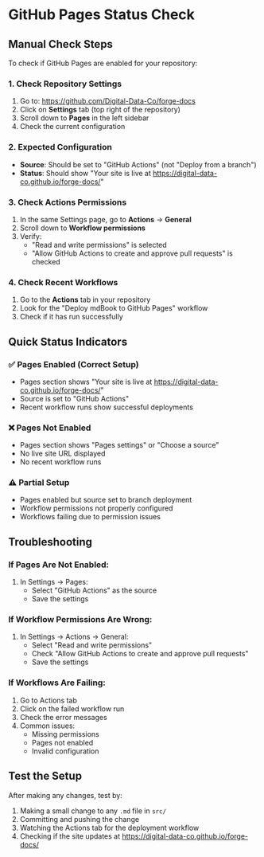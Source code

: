 # GitHub Pages Status Check

## Manual Check Steps

To check if GitHub Pages are enabled for your repository:

### 1. Check Repository Settings
1. Go to: https://github.com/Digital-Data-Co/forge-docs
2. Click on **Settings** tab (top right of the repository)
3. Scroll down to **Pages** in the left sidebar
4. Check the current configuration

### 2. Expected Configuration
- **Source**: Should be set to "GitHub Actions" (not "Deploy from a branch")
- **Status**: Should show "Your site is live at https://digital-data-co.github.io/forge-docs/"

### 3. Check Actions Permissions
1. In the same Settings page, go to **Actions** → **General**
2. Scroll down to **Workflow permissions**
3. Verify:
   - "Read and write permissions" is selected
   - "Allow GitHub Actions to create and approve pull requests" is checked

### 4. Check Recent Workflows
1. Go to the **Actions** tab in your repository
2. Look for the "Deploy mdBook to GitHub Pages" workflow
3. Check if it has run successfully

## Quick Status Indicators

### ✅ Pages Enabled (Correct Setup)
- Pages section shows "Your site is live at https://digital-data-co.github.io/forge-docs/"
- Source is set to "GitHub Actions"
- Recent workflow runs show successful deployments

### ❌ Pages Not Enabled
- Pages section shows "Pages settings" or "Choose a source"
- No live site URL displayed
- No recent workflow runs

### ⚠️ Partial Setup
- Pages enabled but source set to branch deployment
- Workflow permissions not properly configured
- Workflows failing due to permission issues

## Troubleshooting

### If Pages Are Not Enabled:
1. In Settings → Pages:
   - Select "GitHub Actions" as the source
   - Save the settings

### If Workflow Permissions Are Wrong:
1. In Settings → Actions → General:
   - Select "Read and write permissions"
   - Check "Allow GitHub Actions to create and approve pull requests"
   - Save the settings

### If Workflows Are Failing:
1. Go to Actions tab
2. Click on the failed workflow run
3. Check the error messages
4. Common issues:
   - Missing permissions
   - Pages not enabled
   - Invalid configuration

## Test the Setup

After making any changes, test by:
1. Making a small change to any `.md` file in `src/`
2. Committing and pushing the change
3. Watching the Actions tab for the deployment workflow
4. Checking if the site updates at https://digital-data-co.github.io/forge-docs/
